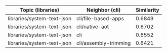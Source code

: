 | Topic (libraries) | Neighbor (cli) | Similarity |
|-------------|-------------------|------------|
| libraries/system-text-json | cli/file-based-apps | 0.6849 |
| libraries/system-text-json | cli/native-aot | 0.6702 |
| libraries/system-text-json | cli | 0.6552 |
| libraries/system-text-json | cli/assembly-trimming | 0.6421 |
